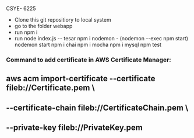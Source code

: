 CSYE- 6225 


- Clone this git repositiory to local system 
- go to the folder webapp
- run npm i 
- run node index.js
--
tesar
npm i nodemon - (nodemon --exec npm start)
nodemon start
npm i chai
npm i mocha
npm i mysql
npm test


### Command to add certificate in AWS Certificate Manager:

## aws acm import-certificate --certificate fileb://Certificate.pem \

## --certificate-chain fileb://CertificateChain.pem \

## --private-key fileb://PrivateKey.pem

